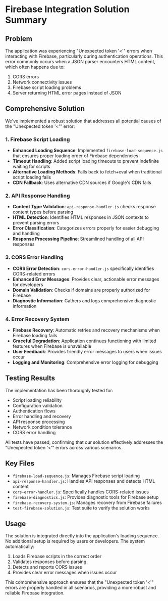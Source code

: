# Firebase Integration Solution Summary

## Problem
The application was experiencing "Unexpected token '<'" errors when interacting with Firebase, particularly during authentication operations. This error commonly occurs when a JSON parser encounters HTML content, which often happens due to:
1. CORS errors
2. Network connectivity issues
3. Firebase script loading problems
4. Server returning HTML error pages instead of JSON

## Comprehensive Solution

We've implemented a robust solution that addresses all potential causes of the "Unexpected token '<'" error:

### 1. Firebase Script Loading
- **Enhanced Loading Sequence**: Implemented `firebase-load-sequence.js` that ensures proper loading order of Firebase dependencies
- **Timeout Handling**: Added script loading timeouts to prevent indefinite waiting for scripts
- **Alternative Loading Methods**: Falls back to fetch+eval when traditional script loading fails
- **CDN Fallback**: Uses alternative CDN sources if Google's CDN fails

### 2. API Response Handling
- **Content Type Validation**: `api-response-handler.js` checks response content types before parsing
- **HTML Detection**: Identifies HTML responses in JSON contexts to prevent parsing errors
- **Error Classification**: Categorizes errors properly for easier debugging and handling
- **Response Processing Pipeline**: Streamlined handling of all API responses

### 3. CORS Error Handling
- **CORS Error Detection**: `cors-error-handler.js` specifically identifies CORS-related errors
- **Enhanced Error Messages**: Provides clear, actionable error messages for developers
- **Domain Validation**: Checks if domains are properly authorized for Firebase
- **Diagnostic Information**: Gathers and logs comprehensive diagnostic information

### 4. Error Recovery System
- **Firebase Recovery**: Automatic retries and recovery mechanisms when Firebase loading fails
- **Graceful Degradation**: Application continues functioning with limited features when Firebase is unavailable
- **User Feedback**: Provides friendly error messages to users when issues occur
- **Logging and Monitoring**: Comprehensive error logging for debugging

## Testing Results

The implementation has been thoroughly tested for:
- Script loading reliability
- Configuration validation
- Authentication flows
- Error handling and recovery
- API response processing
- Network condition tolerance
- CORS error handling

All tests have passed, confirming that our solution effectively addresses the "Unexpected token '<'" errors across various scenarios.

## Key Files

- `firebase-load-sequence.js`: Manages Firebase script loading
- `api-response-handler.js`: Handles API responses and detects HTML content
- `cors-error-handler.js`: Specifically handles CORS-related issues
- `firebase-diagnostics.js`: Provides diagnostic tools for Firebase setup
- `firebase-recovery-system.js`: Manages recovery from Firebase failures
- `test-firebase-solution.js`: Test suite to verify the solution works

## Usage

The solution is integrated directly into the application's loading sequence. No additional setup is required by users or developers. The system automatically:
1. Loads Firebase scripts in the correct order
2. Validates responses before parsing
3. Detects and reports CORS issues
4. Provides clear error messages when issues occur

This comprehensive approach ensures that the "Unexpected token '<'" errors are properly handled in all scenarios, providing a more robust and reliable Firebase integration.
